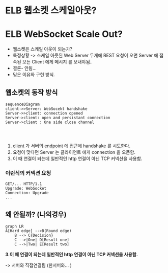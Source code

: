 #  ELB  웹소켓 스케일아웃?

# ELB WebSocket Scale Out?

- 웹소켓은 스케일 아웃이 되는가?
- 특정상황 -> 스케일 아웃된 Web Server  두개에 REST  요청이 오면 Server 에 접속된 모든 Client 에게 메시지 를 보내야됨.. 
- 결론- 안됨...
- 밑은 이유와 구현 방식.



## 웹소켓의 동작 방식



```mermaid
sequenceDiagram
client->>Server: WebSocekt handshake
Server->>client: connection opened
Server->client: open and persistant connection
Server->client : One side close channel




```



1. client  가 서버의 endpoint 에 접근에 handshake 를 시도한다.
2. 요청이 맞다면 Server 는 클라이언트 에게 connection 을 오픈함.
3. 이 때 연결이 되는데 일반적인 http 연결이 아닌 TCP 커넥션을 사용함.



### 이런식의 커넥션 요청

```
GET/... HTTP/1.1
Upgrade: WebSocket
Connection: Upgrade
...
```



## 왜 안될까? (나의경우)

```merma
graph LR
A[Hard edge] -->B(Round edge)
    B --> C{Decision}
    C -->|One| D[Result one]
    C -->|Two| E[Result two]
```







**3.이 때 연결이 되는데 일반적인 http 연결이 아닌 TCP 커넥션을 사용함.**

-> 서버와 직접연결됨 (한서버와... )